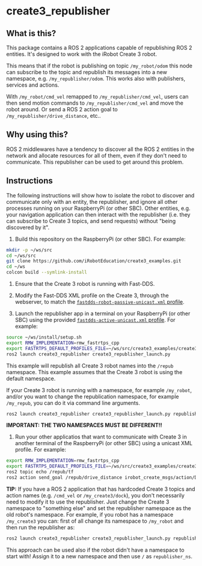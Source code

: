# create3_republisher

## What is this?

This package contains a ROS 2 applications capable of republishing ROS 2 entities.
It's designed to work with the iRobot Create 3 robot.

This means that if the robot is publishing on topic `/my_robot/odom` this node can subscribe to the topic and republish its messages into a new namespace, e.g. `/my_republisher/odom`.
This works also with publishers, services and actions.

With `/my_robot/cmd_vel` remapped to `/my_republisher/cmd_vel`, users can then send motion commands to `/my_republisher/cmd_vel` and move the robot around.
Or send a ROS 2 action goal to `/my_republisher/drive_distance`, etc..

## Why using this?

ROS 2 middlewares have a tendency to discover all the ROS 2 entities in the network and allocate resources for all of them, even if they don't need to communicate.
This republisher can be used to get around this problem.

## Instructions

The following instructions will show how to isolate the robot to discover and communicate only with an entity, the republisher, and ignore all other processes running on your RaspberryPi (or other SBC).
Other entities, e.g. your navigation application can then interact with the republisher (i.e. they can subscribe to Create 3 topics, and send requests) without "being discovered by it".

1. Build this repository on the RaspberryPi (or other SBC).
For example:

```bash
mkdir -p ~/ws/src
cd ~/ws/src
git clone https://github.com/iRobotEducation/create3_examples.git
cd ~/ws
colcon build --symlink-install
```

1. Ensure that the Create 3 robot is running with Fast-DDS.

1. Modify the Fast-DDS XML profile on the Create 3, through the webserver, to match the [`fastdds-robot-passive-unicast.xml` profile](dds-config/fastdds-robot-passive-unicast.xml).

1. Launch the republisher app in a terminal on your RaspberryPi (or other SBC) using the provided [`fastdds-active-unicast.xml` profile](dds-config/fastdds-active-unicast.xml).
For example:

```bash
source ~/ws/install/setup.sh
export RMW_IMPLEMENTATION=rmw_fastrtps_cpp
export FASTRTPS_DEFAULT_PROFILES_FILE=~/ws/src/create3_examples/create3_republisher/dds-config/fastdds-active-unicast.xml
ros2 launch create3_republisher create3_republisher_launch.py
```

This example will republish all Create 3 robot names into the `/repub` namespace.
This example assumes that the Create 3 robot is using the default namespace.

If your Create 3 robot is running with a namespace, for example `/my_robot`, and/or you want to change the republication namespace, for example `/my_repub`, you can do it via command line arguments.

```bash
ros2 launch create3_republisher create3_republisher_launch.py republisher_ns:=/my_repub robot_ns:=/my_robot
```

**IMPORTANT: THE TWO NAMESPACES MUST BE DIFFERENT!!**

1. Run your other applicatios that want to communicate with Create 3 in another terminal of the RaspberryPi (or other SBC) using a unicast XML profile.
For example:

```bash
export RMW_IMPLEMENTATION=rmw_fastrtps_cpp
export FASTRTPS_DEFAULT_PROFILES_FILE=~/ws/src/create3_examples/create3_republisher/dds-config/fastdds-passive-unicast.xml
ros2 topic echo /repub/tf
ros2 action send_goal /repub/drive_distance irobot_create_msgs/action/DriveDistance "{distance: 0.5,max_translation_speed: 0.15}"
```

**TIP:**
If you have a ROS 2 application that has hardcoded Create 3 topics and action names (e.g. `/cmd_vel` or `/my_create3/dock`), you don't necessarily need to modify it to use the republisher.
Just change the Create 3 namespace to "something else" and set the republisher namespace as the old robot's namespace.
For example, if you robot has a namespace `/my_create3` you can: first of all change its namespace to `/my_robot` and then run the republisher as:

```bash 
ros2 launch create3_republisher create3_republisher_launch.py republisher_ns:=/my_create3 robot_ns:=/my_robot
```

This approach can be used also if the robot didn't have a namespace to start with!
Assign it to a new namespace and then use `/` as `republisher_ns`.
